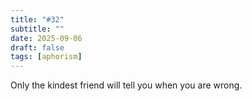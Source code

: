 ```yaml
---
title: "#32"
subtitle: ""
date: 2025-09-06
draft: false
tags: [aphorism]
---
```


Only the kindest friend will tell you when you are wrong.
